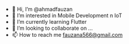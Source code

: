 - 👋 Hi, I’m @ahmadfauzan
- 👀 I’m interested in Mobile Development n IoT
- 🌱 I’m currently learning Flutter
- 💞️ I’m looking to collaborate on ...
- 📫 How to reach me fauzana566@gmail.com

<!---
ahmadfauzan/ahmadfauzan is a ✨ special ✨ repository because its `README.md` (this file) appears on your GitHub profile.
You can click the Preview link to take a look at your changes.
--->
